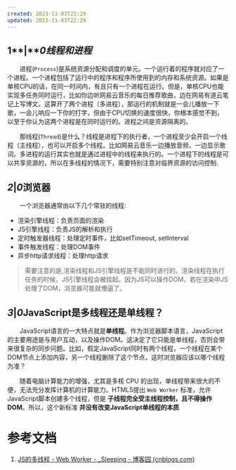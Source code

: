 ```yaml
---
created: 2023-11-03T22:29
updated: 2023-11-03T22:29
---
```

## 1**|**​***0线程和进程***

　　进程(`Process`​)是系统资源分配和调度的单元。一个运行着的程序就对应了一个进程。一个进程包括了运行中的程序和程序所使用到的内存和系统资源。如果是单核CPU的话，在同一时间内，有且只有一个进程在运行。但是，单核CPU也能实现多任务同时运行，比如你边听网易云音乐的每日推荐歌曲，边在网易有道云笔记上写博文。这算开了两个进程（多进程），那运行的机制就是一会儿播放一下歌，一会儿响应一下你的打字，但由于CPU切换的速度很快，你根本感觉不到，以至于你认为这两个进程是在同时运行的。进程之间是资源隔离的。

　　那线程(`Thread`​)是什么？线程是进程下的执行者，一个进程至少会开启一个线程（主线程），也可以开启多个线程。比如网易云音乐一边播放音频，一边显示歌词。多进程的运行其实也就是通过进程中的线程来执行的。一个进程下的线程是可以共享资源的，所以在多线程的情况下，需要特别注意对临界资源的访问控制.

## ***2***​**|**​***0***​**浏览器**

　　一个浏览器通常由以下几个常驻的线程:

* 渲染引擎线程：负责页面的渲染
* JS引擎线程：负责JS的解析和执行
* 定时触发器线程：处理定时事件，比如setTimeout, setInterval
* 事件触发线程：处理DOM事件
* 异步http请求线程：处理http请求

> 需要注意的是,渲染线程和JS引擎线程是不能同时进行的。渲染线程在执行任务的时候，JS引擎线程会被挂起。因为JS可以操作DOM，若在渲染中JS处理了DOM，浏览器可能就懵逼了。

## ***3***​**|**​***0***​**JavaScript是多线程还是单线程？**

　　JavaScript语言的一大特点就是**单线程**。作为浏览器脚本语言，JavaScript的主要用途是与用户互动，以及操作DOM。这决定了它只能是单线程，否则会带来很复杂的同步问题。比如，假定JavaScript同时有两个线程，一个线程在某个DOM节点上添加内容，另一个线程删除了这个节点，这时浏览器应该以哪个线程为准？

　　随着电脑计算能力的增强，尤其是多核 CPU 的出现，单线程带来很大的不便，无法充分发挥计算机的计算能力。HTML5提出 `Web Worker`​ 标准，允许JavaScript脚本创建多个线程，但是 **子线程完全受主线程控制，且不得操作DOM**。所以，这个新标准 **并没有改变JavaScript单线程的本质**

# 参考文档

1. [JS的多线程 - Web Worker - _Sleeping - 博客园 (cnblogs.com)](https://www.cnblogs.com/baboon/p/12953989.html)
